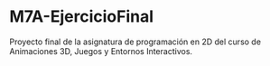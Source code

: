 # M7A-EjercicioFinal
Proyecto final de la asignatura de programación en 2D del curso de Animaciones 3D, Juegos y Entornos Interactivos.
